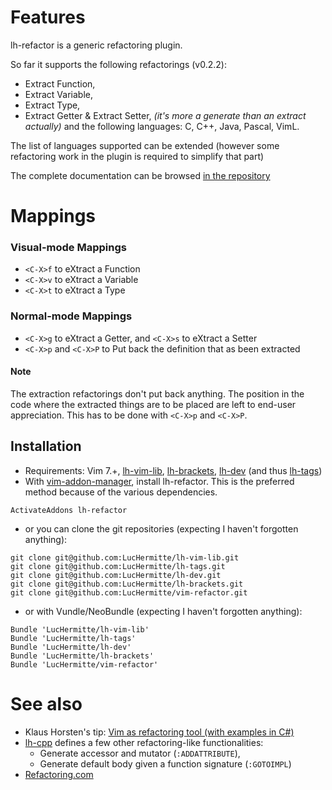 # Features

lh-refactor is a generic refactoring plugin.

So far it supports the following refactorings (v0.2.2):
  * Extract Function,
  * Extract Variable,
  * Extract Type,
  * Extract Getter & Extract Setter, _(it's more a generate than an extract actually)_
and the following languages: C, C++, Java, Pascal, VimL.

The list of languages supported can be extended (however some refactoring work in the plugin is required to simplify that part)

The complete documentation can be browsed [in the repository](doc/refactor.txt)

# Mappings
### Visual-mode Mappings
  * `<C-X>f` to eXtract a Function
  * `<C-X>v` to eXtract a Variable
  * `<C-X>t` to eXtract a Type
### Normal-mode Mappings
  * `<C-X>g` to eXtract a Getter, and `<C-X>s` to eXtract a Setter
  * `<C-X>p` and `<C-X>P` to Put back the definition that as been extracted

#### Note

The extraction refactorings don't put back anything. The position in the code
where the extracted things are to be placed are left to end-user appreciation.
This has to be done with `<C-X>p` and `<C-X>P`.

## Installation
  * Requirements: Vim 7.+, [lh-vim-lib](http://github.com/LucHermitte/lh-vim-lib), [lh-brackets](http://github.com/LucHermitte/lh-brackets), [lh-dev](http://github.com/LucHermitte/lh-dev) (and thus [lh-tags](http://github.com/LucHermitte/lh-tags))
  * With [vim-addon-manager](https://github.com/MarcWeber/vim-addon-manager), install lh-refactor. This is the preferred method because of the various dependencies.
```vim
ActivateAddons lh-refactor
```
  * or you can clone the git repositories (expecting I haven't forgotten anything):
```
git clone git@github.com:LucHermitte/lh-vim-lib.git
git clone git@github.com:LucHermitte/lh-tags.git
git clone git@github.com:LucHermitte/lh-dev.git
git clone git@github.com:LucHermitte/lh-brackets.git
git clone git@github.com:LucHermitte/vim-refactor.git
```
  * or with Vundle/NeoBundle (expecting I haven't forgotten anything):
```vim
Bundle 'LucHermitte/lh-vim-lib'
Bundle 'LucHermitte/lh-tags'
Bundle 'LucHermitte/lh-dev'
Bundle 'LucHermitte/lh-brackets'
Bundle 'LucHermitte/vim-refactor'
```

# See also
  * Klaus Horsten's tip: [Vim as refactoring tool (with examples in C#)](http://vim.wikia.com/wiki/Vim_as_a_refactoring_tool_and_some_examples_in_C_sharp)
  * [lh-cpp](http://github.com/LucHermitte/lh-cpp) defines a few other refactoring-like functionalities:
    * Generate accessor and mutator (`:ADDATTRIBUTE`),
    * Generate default body given a function signature (`:GOTOIMPL`)
  * [Refactoring.com](http://www.refactoring.com/catalog/index.html)
